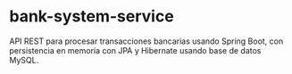 # bank-system-service
API REST para procesar transacciones bancarias usando Spring Boot, con persistencia en memoria con JPA y Hibernate usando base de datos MySQL.
